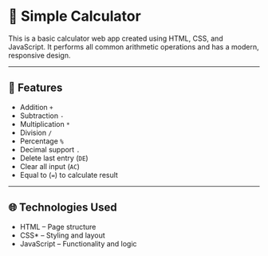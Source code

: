 # 🧮 Simple Calculator

This is a basic calculator web app created using HTML, CSS, and JavaScript. It performs all common arithmetic operations and has a modern, responsive design.

---

## 🚀 Features

- Addition `+`
- Subtraction `-`
- Multiplication `*`
- Division `/`
- Percentage `%`
- Decimal support `.`
- Delete last entry (`DE`)
- Clear all input (`AC`)
- Equal to (`=`) to calculate result

---

## 🌐 Technologies Used

- HTML – Page structure
- CSS* – Styling and layout
- JavaScript – Functionality and logic
